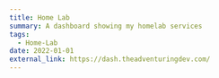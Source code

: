 ```yaml
---
title: Home Lab
summary: A dashboard showing my homelab services
tags:
  - Home-Lab
date: 2022-01-01
external_link: https://dash.theadventuringdev.com/
---
```

